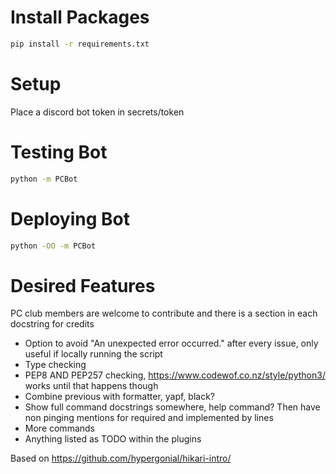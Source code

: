 # Install Packages
```sh
pip install -r requirements.txt
```

# Setup
Place a discord bot token in secrets/token

# Testing Bot
```sh
python -m PCBot
```

# Deploying Bot
```sh
python -OO -m PCBot
```

# Desired Features
PC club members are welcome to contribute and there is a section in each docstring for credits
* Option to avoid "An unexpected error occurred." after every issue, only useful if locally running the script
* Type checking
* PEP8 AND PEP257 checking, https://www.codewof.co.nz/style/python3/ works until that happens though
* Combine previous with formatter, yapf, black?
* Show full command docstrings somewhere, help command? Then have non pinging mentions for required and implemented by lines
* More commands
* Anything listed as TODO within the plugins


Based on https://github.com/hypergonial/hikari-intro/